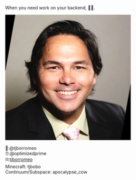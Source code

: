 When you need work on your backend, 🤙🏼.

![TJ](./lnkdin.jfif)

🐥:@tjborromeo<br>
⏰:@optimizedprime<br>
⛓:[tjborromeo](https://www.LinkedIn.com/in/tjborromeo)<br>
Minecraft: tjbobo<br>
Continuum/Subspace: apocalypse_cow<br>
